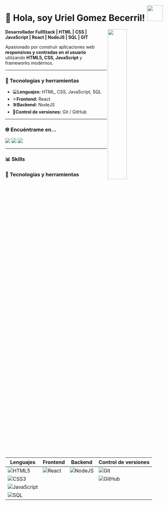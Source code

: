 # 👋 Hola, soy Uriel Gomez Becerril! <img src="https://media.giphy.com/media/mGcNjsfWAjY5AEZNw6/giphy.gif" width="50">

<img align="right" src="https://media4.giphy.com/media/v1.Y2lkPTc5MGI3NjExOWZoY3ZhM3F1cG5uNWlwZGQ0Zzh4ZDJranBxaG93MHl5bzA0bDJkYyZlcD12MV9pbnRlcm5hbF9naWZfYnlfaWQmY3Q9Zw/13HBDT4QSTpveU/giphy.gif" width="35%">

**Desarrollador FullStack | HTML | CSS | JavaScript | React | NodeJS | SQL | GIT**  

Apasionado por construir aplicaciones web **responsivas y centradas en el usuario** utilizando **HTML5, CSS, JavaScript** y frameworks modernos.  

---

### 🚀 Tecnologías y herramientas  
- 💻**Lenguajes:** HTML, CSS, JavaScript, SQL  
- ⚛️**Frontend:** React  
- 🛠️**Backend:** NodeJS  
- 🔧**Control de versiones:** Git / GitHub  

---

### 🌐 Encuéntrame en...  
<p>
  <a href="https://www.instagram.com/uriel_gom3z"><img src="https://img.icons8.com/fluent/48/000000/instagram-new.png"/></a>
  <a href="https://www.linkedin.com/in/uriel-gomez-becerril"><img src="https://img.icons8.com/color/48/000000/linkedin.png"/></a>
  <a href="https://www.facebook.com/UrielGomezYT"><img src="https://img.icons8.com/color/48/000000/facebook.png"/></a>
</p>  

---

### 📊 Skills

### 🚀 Tecnologías y herramientas


| Lenguajes | Frontend | Backend | Control de versiones |
|-----------|----------|---------|----------------------|
| ![HTML5](https://img.shields.io/badge/HTML5-E34F26?style=for-the-badge&logo=html5&logoColor=white) | ![React](https://img.shields.io/badge/React-20232A?style=for-the-badge&logo=react&logoColor=61DAFB) | ![NodeJS](https://img.shields.io/badge/Node.js-43853D?style=for-the-badge&logo=node.js&logoColor=white) | ![Git](https://img.shields.io/badge/Git-F05032?style=for-the-badge&logo=git&logoColor=white) |
| ![CSS3](https://img.shields.io/badge/CSS3-1572B6?style=for-the-badge&logo=css3&logoColor=white) | | | ![GitHub](https://img.shields.io/badge/GitHub-100000?style=for-the-badge&logo=github&logoColor=white) |
| ![JavaScript](https://img.shields.io/badge/JavaScript-F7DF1E?style=for-the-badge&logo=javascript&logoColor=black) | | | |
| ![SQL](https://img.shields.io/badge/SQL-003B57?style=for-the-badge&logo=postgresql&logoColor=white) | | | |
